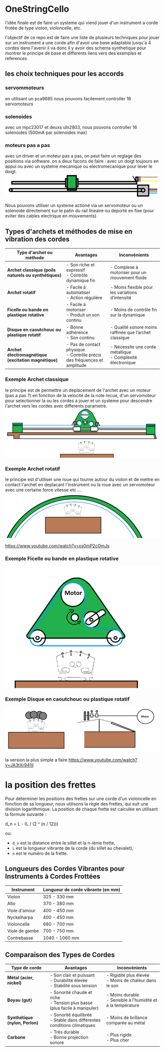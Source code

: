 # OneStringCello
l'idée finale est de faire un systeme qui viend jouer d'un instrument a corde frotée de type violon, violoncelle, etc.

l'objectif de ce repo est de faire une liste de plusieurs techniques pour jouer sur un instrument a une corde afin d'avoir une base adaptable jusqu'a 4 cordes dans l'avenir
il va donc il y avoir des schema synthetique pour montrer le principe de base et differents liens vers des exemples et references 

## les choix techniques pour les accords

### servommoteurs
en utilisant un pca9685 nous pouvons facilement controller 16 servomoteurs

### solenoides
avec un mpc23017 et deuxs uln2803, nous pouvons controller 16 solenoides (500mA par solenoides max) 

### moteurs pas a pas
avec un driver et un moteur pas a pas, on peut faire un reglage des positions via software.
on a deux facons de faire : avec un doigt toujours en appui ou avec un systeme mecanique ou electromecanique pour lever le doigt. 
![guide lineaire](https://github.com/glloq/OneStringGuitar/blob/main/img/guide%20lineaire.png)

Nous pouvons utiliser un systeme actioné via un servomoteur ou un solenoide directement sur le patin du rail lineaire ou deporté en fixe (pour eviter des cables electrique en mouvements)

## Types d'archets et méthodes de mise en vibration des cordes

| Type d'archet ou méthode         | Avantages                                               | Inconvénients                                             |
|----------------------------------|---------------------------------------------------------|-----------------------------------------------------------|
| **Archet classique (poils naturels ou synthétiques)** | - Son riche et expressif<br>- Contrôle dynamique fin    | - Complexe à motoriser pour un mouvement fluide |
| **Archet rotatif**               | - Facile à automatiser<br>- Action régulière             | - Moins flexible pour les variations d’intensité           |
| **Ficelle ou bande en plastique rotative** | - Facile à motoriser<br>- Produit un son continu         | - Moins de contrôle fin sur la dynamique                   |
| **Disque en caoutchouc ou plastique rotatif** | - Bonne adhérence<br>- Son continu                       | - Qualité sonore moins raffinée que l’archet classique      |
| **Archet électromagnétique (excitation magnétique)** | - Pas de contact physique<br>- Contrôle précis des fréquences et amplitude | - Nécessite une corde métallique<br>- Complexité électronique |


### Exemple Archet classique
le principe est de permettre un deplacement de l'archet avec un moteur (pas a pas ?) en fonction de la velocité de la note recue, d'un servomoteur pour selectionner la ou les cordes a jouer et un systeme pour descendre l'archet vers les cordes avec differents parametre. 
![Schema archet](https://github.com/glloq/OneStringCello/blob/main/img/archet.png?raw=true)

### Exemple Archet rotatif
le principe est d'utiliser une roue qui tourne autour du violon et de mettre en contact l'archet en deplacant l'instrument ou la roue avec un servomoteur avec une certaine force vitesse etc ...
![guide lineaire](https://github.com/glloq/OneStringCello/blob/main/img/archet%20rotatif.png)

https://www.youtube.com/watch?v=xs0mP2cOmJs

### Exemple Ficelle ou bande en plastique rotative

![Schema ficelle](https://github.com/glloq/OneStringCello/blob/main/img/corde.png?raw=true)

### Exemple Disque en caoutchouc ou plastique rotatif
![Schema ficelle](https://github.com/glloq/OneStringCello/blob/main/img/roue.png?raw=true)

la version la plus simple a faire 
https://www.youtube.com/watch?v=JA3tXr941iI

# la position des frettes

Pour déterminer les positions des frettes sur une corde d'un violoncelle en fonction de sa longueur, nous utilisons la règle des frettes, qui suit une division logarithmique. La position de chaque frette est calculée en utilisant la formule suivante :
 
d_n = L - (L / (2 ^ (n / 12)))

ou:
- `d_n` est la distance entre le sillet et la n-ième frette,
- `L` est la longueur vibrante de la corde (du sillet au chevalet),
- `n` est le numéro de la frette.

## Longueurs des Cordes Vibrantes pour Instruments à Cordes Frottées

| Instrument         | Longueur de corde vibrante (en mm) |
|--------------------|------------------------------------|
| Violon             | 325 - 330 mm                       |
| Alto               | 370 - 380 mm                       |
| Viole d'amour      | 400 - 450 mm                       |
| Nyckelharpa        | 400 - 450 mm                       |
| Violoncelle        | 680 - 700 mm                       |
| Viole de gambe     | 700 - 750 mm                       |
| Contrebasse        | 1040 - 1060 mm                     |

## Comparaison des Types de Cordes

| Type de corde       | Avantages                                                | Inconvénients                                             |
|---------------------|----------------------------------------------------------|-----------------------------------------------------------|
| **Métal (acier, nickel)**  | - Son clair et puissant<br>- Durabilité élevée<br>- Stabilité sous tension | - Rigidité plus élevée<br>- Moins de chaleur dans le son  |
| **Boyau (gut)**     | - Sonorité chaude et riche<br>- Tension plus basse (plus facile à manipuler) | - Moins durable<br>- Sensible à l'humidité et à la température |
| **Synthétique (nylon, Perlon)** | - Sonorité équilibrée<br>- Stable dans différentes conditions climatiques | - Moins de brillance comparée au métal                     |
| **Carbone**         | - Très durable<br>- Bonne projection sonore               | - Plus rigide<br>- Plus cher                               |
